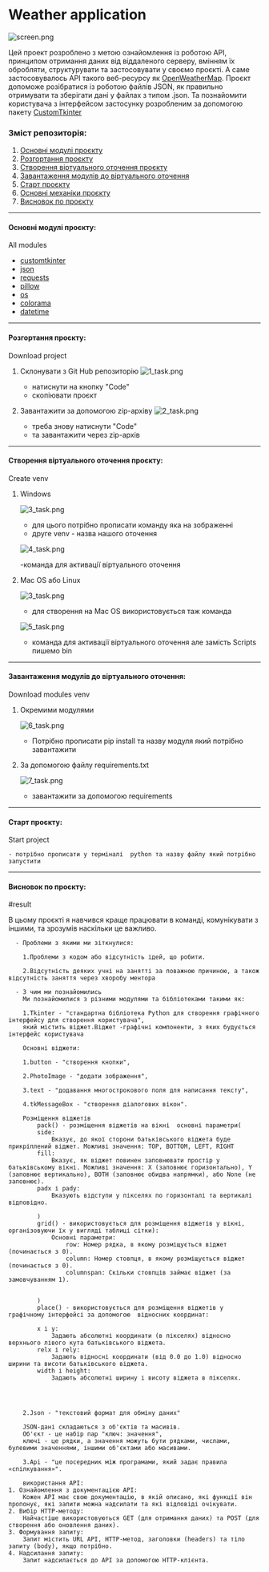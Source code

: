 # Weather application

![screen.png](images/screen.png)

Цей проект розроблено з метою ознайомлення із роботою API, принципом отримання даних від віддаленого серверу, вмінням їх обробляти, структурувати та застосовувати у своємо проєкті. А саме застосовувалось API такого веб-ресурсу як [OpenWeatherMap](https://openweathermap.org). Проєкт допоможе розібратися із роботою файлів JSON, як правильно отримувати та зберігати дані у файлах з типом .json. Та познайомити користувача з інтерфейсом застосунку розробленим за допомогою пакету [CustomTkinter](https://customtkinter.tomschimansky.com)

### Зміст репозиторія:

1. [Основні модулі проєкту](#all-modules)
2. [Розгортання проєкту](#download-project)
3. [Створення віртуального оточення проєкту](#create-venv)
4. [Завантаження модулів до віртуального оточення](#download-modules-venv)
5. [Старт проєкту](#start-project)
6. [Основні механіки проєкту](#all-mechanics)
7. [Висновок по проєкту](#result) 
___
<h4 id= 'all-modules'>Основні модулі проєкту:</h4>
All modules

- [customtkinter](https://customtkinter.tomschimansky.com/)
- [json](https://docs.python.org/3/library/json.html)
- [requests](https://requests.readthedocs.io/en/latest/)
- [pillow](https://pillow.readthedocs.io/en/stable/)
- [os](https://docs.python.org/3/library/os.html)
- [colorama](https://pypi.org/project/colorama/)
- [datetime](https://docs.python.org/3/library/datetime.html)
___
<h4 id= 'download-project'>Розгортання проєкту:</h4>
Download project

1. Склонувати з Git Hub репозиторію
    ![1_task.png](images/1.png)

    - натиснути на кнопку "Code"
    - скопіювати проєкт

2. Завантажити за допомогою zip-архіву
    ![2_task.png](images/2.png)
    
    - треба знову натиснути "Code"
    - та завантажити через zip-архів
___
<h4 id= 'create-venv'>Створення віртуального оточення проєкту:</h4>
Сreate venv

1. Windows
   
   ![3_task.png](images/3.png)
   
    - для цього потрібно прописати команду яка на зображенні
    - друге venv - назва нашого оточення
    
    ![4_task.png](images/4.png)

    -команда для активації віртуального оточення

2. Mac OS або Linux
   
   ![3_task.png](images/3.png)
   - для створення на Mac OS використовується таж команда

   ![5_task.png](images/5.1.png)

    - команда для активації віртуального оточення
    але замість Scripts пишемо bin
   
___
<h4 id= 'download-modules-venv'>Завантаження модулів до віртуального оточення:</h4>
Download modules venv

1. Окремими модулями
    
    ![6_task.png](images/6.png)
 
    - Потрібно прописати pip install та назву модуля який потрібно завантажити


2. За допомогою файлу requirements.txt
    
    ![7_task.png](images/7.png)
   
    - завантажити за допомогою requirements
___
<h4 id= 'start-project'>Старт проєкту:</h4>
Start project

    - потрібно прописати у терміналі  python та назву файлу який потрібно запустити

___
<h4 id= 'result'>Висновок по проєкту:</h4>
#result

В цьому проєкті я навчився краще працювати в команді, комунікувати з іншими, та зрозумів наскільки це важливо.

      - Проблеми з якими ми зіткнулися:

        1.Проблеми з кодом або відсутність ідей, що робити.

        2.Відсутність деяких учні на занятті за поважною причиною, а також відсутність заняття через хворобу ментора

      - З чим ми познайомились
        Ми познайомилися з різними модулями та бібліотеками такими як:

        1.Tkinter - "стандартна бібліотека Python для створення графічного інтерфейсу для створення користувача",
        який містить віджет.Віджет -графічні компоненти, з яких будується інтерфейс користувача

        Основні віджети:

        1.button - "створення кнопки",

        2.PhotoImage - "додати зображення",

        3.text - "додавання многострокового поля для написання тексту",

        4.tkMessageBox - "створення діалогових вікон".

        Розміщення віджетів
            pack() - розміщення віджетів на вікні  основні параметри(
            side:
                Вказує, до якої сторони батьківського віджета буде прикріплений віджет. Можливі значення: TOP, BOTTOM, LEFT, RIGHT
            fill:
                Вказує, як віджет повинен заповнювати простір у батьківському вікні. Можливі значення: X (заповнює горизонтально), Y (заповнює вертикально), BOTH (заповнює обидва напрямки), або None (не     заповнює).
            padx і pady:
                Вказують відступи у пікселях по горизонталі та вертикалі відповідно.
            
            )
            grid() - використовується для розміщення віджетів у вікні, організовуючи їх у вигляді таблиці сітки):
                Основні параметри:
                    row: Номер рядка, в якому розміщується віджет (починається з 0).
                    column: Номер стовпця, в якому розміщується віджет (починається з 0).
                    columnspan: Скільки стовпців займає віджет (за замовчуванням 1).

            
            )
            place() - використовується для розміщення віджетів у графічному інтерфейсі за допомогою  відносних координат:

            x і y:    
                Задають абсолютні координати (в пікселях) відносно верхнього лівого кута батьківського віджета.
            relx і rely:
                Задають відносні координати (від 0.0 до 1.0) відносно ширини та висоти батьківського віджета.
            width і height:
                Задають абсолютні ширину і висоту віджета в пікселях.
            
        
        

        2.Json - "текстовий формат для обміну даних"

        JSON-дані складаються з об'єктів та масивів.
        Об'єкт - це набір пар "ключ: значення", 
        ключі - це рядки, а значення можуть бути рядками, числами, булевими значеннями, іншими об'єктами або масивами. 
        
        3.Api - "це посередник між програмами, який задає правила «спілкування»".

        використання API:
    1. Ознайомлення з документацією API:
        Кожен API має свою документацію, в якій описано, які функції він пропонує, які запити можна надсилати та які відповіді очікувати. 
    2. Вибір HTTP-методу:
        Найчастіше використовуються GET (для отримання даних) та POST (для створення або оновлення даних). 
    3. Формування запиту:
        Запит містить URL API, HTTP-метод, заголовки (headers) та тіло запиту (body), якщо потрібно. 
    4. Надсилання запиту:
        Запит надсилається до API за допомогою HTTP-клієнта. 






 

 
